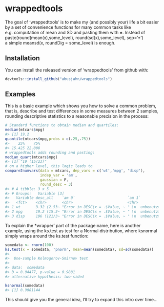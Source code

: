 
<!-- README.md is generated from README.Rmd. Please edit that file -->

# wrappedtools

<!-- badges: start -->
<!-- badges: end -->

The goal of ‘wrappedtools’ is to make my (and possibly your) life a bit
easier by a set of convenience functions for many common tasks like
e.g. computation of mean and SD and pasting them with ±. Instead of  
paste(round(mean(x),some\_level), round(sd(x),some\_level), sep=‘±’)  
a simple meansd(x, roundDig = some\_level) is enough.

## Installation

You can install the released version of ‘wrappedtools’ from github with:

``` r
devtools::install_github("abusjahn/wrappedtools")
```

## Examples

This is a basic example which shows you how to solve a common problem,
that is, describe and test differences in some measures between 2
samples, rounding descriptive statistics to a reasonable precision in
the process:

``` r
# Standard functions to obtain median and quartiles:
median(mtcars$mpg)
#> [1] 19.2
quantile(mtcars$mpg,probs = c(.25,.75))
#>    25%    75% 
#> 15.425 22.800
# wrappedtools adds rounding and pasting:
median_quart(mtcars$mpg)
#> [1] "19 (15/23)"
# on a higher level, this logic leads to
compare2numvars(data = mtcars, dep_vars = c('wt','mpg', "disp"), 
                indep_var = 'am',
                gaussian = F,
                round_desc = 3)
#> # A tibble: 3 x 5
#> # Groups:   Variable [3]
#>   Variable desc_all    `am 0`                        `am 1`                p    
#>   <fct>    <chr>       <chr>                         <chr>                 <chr>
#> 1 wt       3.32 (2.53~ "Error in DESC(x = .$Value, ~ " \n  unbenutztes Ar~ 0.001
#> 2 mpg      19.2 (15.3~ "Error in DESC(x = .$Value, ~ " \n  unbenutztes Ar~ 0.002
#> 3 disp     196 (121/3~ "Error in DESC(x = .$Value, ~ " \n  unbenutztes Ar~ 0.001
```

To explain the \*wrapper’ part of the package name, here is another
example, using the ks.test as test for a Normal distribution, where
ksnormal simply wraps around the ks.test function:

``` r
somedata <- rnorm(100)
ks.test(x = somedata, 'pnorm', mean=mean(somedata), sd=sd(somedata))
#> 
#>  One-sample Kolmogorov-Smirnov test
#> 
#> data:  somedata
#> D = 0.04477, p-value = 0.9881
#> alternative hypothesis: two-sided

ksnormal(somedata)
#> [1] 0.9881144
```

This should give you the general idea, I’ll try to expand this intro
over time…
